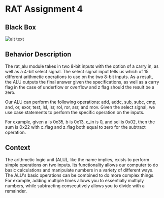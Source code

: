 # RAT Assignment 4

## Black Box
![alt text](https://i.imgur.com/X1wfKlt.png)

## Behavior Description

The rat_alu module takes in two 8-bit inputs with the option of a carry in, as well as a 4-bit select signal. The select signal input tells us which of 15 different arithmetic operations to use on the two 8-bit inputs. As a result, the ALU outputs the final answer given the specifications, as well as a carry flag in the case of underflow or overflow and z flag should the result be a zero.

Our ALU can perform the following operations: add, addc, sub, subc, cmp, and, or, exor, test, lsl, lsr, rol, ror, asr, and mov. Given the select signal, we use case statements to perform the specific operation on the inputs.

For example, given a is 0x35, b is 0x13, c_in is 0, and sel is 0x02, then the sum is 0x22 with c_flag and z_flag both equal to zero for the subtract operation.

## Context

The arithmetic logic unit (ALU), like the name implies, exists to perform simple operations on two inputs. Its functionality allows our computer to do basic calculations and manipulate numbers in a variety of different ways. The ALU's basic operations can be combined to do more complex things. For example, adding multiple times allows you to essentially multiply numbers, while subtracting consecutively allows you to divide with a remainder.
